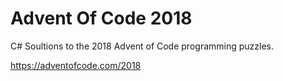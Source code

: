 # Advent Of Code 2018
C# Soultions to the 2018 Advent of Code programming puzzles.

https://adventofcode.com/2018
